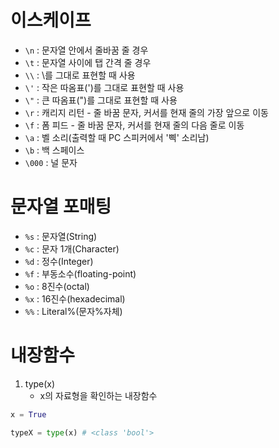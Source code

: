 # 이스케이프

-   `\n` : 문자열 안에서 줄바꿈 줄 경우
-   `\t` : 문자열 사이에 탭 간격 줄 경우
-   `\\` : \를 그대로 표현할 때 사용
-   `\'` : 작은 따옴표(')를 그대로 표현할 때 사용
-   `\"` : 큰 따옴표(")를 그대로 표현할 때 사용
-   `\r` : 캐리지 리턴 - 줄 바꿈 문자, 커서를 현재 줄의 가장 앞으로 이동
-   `\f` : 폼 피드 - 줄 바꿈 문자, 커서를 현재 줄의 다음 줄로 이동
-   `\a` : 벨 소리(출력할 때 PC 스피커에서 '삑' 소리남)
-   `\b` : 백 스페이스
-   `\000` : 널 문자

# 문자열 포매팅

-   `%s` : 문자열(String)
-   `%c` : 문자 1개(Character)
-   `%d` : 정수(Integer)
-   `%f` : 부동소수(floating-point)
-   `%o` : 8진수(octal)
-   `%x` : 16진수(hexadecimal)
-   `%%` : Literal%(문자%자체)

# 내장함수

1. type(x)
    - x의 자료형을 확인하는 내장함수

```py
x = True

typeX = type(x) # <class 'bool'>
```
